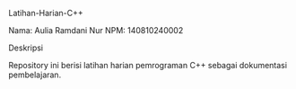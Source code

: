 Latihan-Harian-C++

Nama: Aulia Ramdani Nur
NPM: 140810240002

Deskripsi

Repository ini berisi latihan harian pemrograman C++ sebagai dokumentasi pembelajaran.
